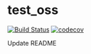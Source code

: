 # test_oss

[![Build Status](https://travis-ci.org/jnkm/test_oss.svg?branch=master)](https://travis-ci.org/jnkm/test_oss)
[![codecov](https://codecov.io/gh/jnkm/test_oss/branch/master/graph/badge.svg)](https://codecov.io/gh/jnkm/test_oss)

Update README
